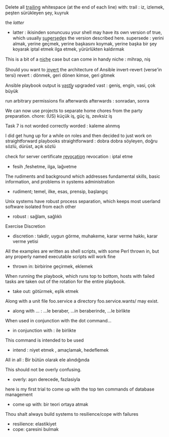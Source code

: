 Delete all t̲r̲a̲i̲l̲i̲n̲g̲ whitespace (at the end of each line) with:
trail : iz, izlemek, peşten sürükleyen şey, kuyruk


the _latter_  
* latter : ikisinden sonuncusu
your shell may have its own version of true, which usually s̲u̲p̲e̲r̲s̲e̲d̲e̲s
the version described here.
supersede : yerini almak, yerine geçmek, yerine başkasını koymak, yerine başka
bir şey koyarak iptal etmek ilga etmek, yürürlükten kaldırmak


This is a bit of a n̲i̲c̲h̲e̲ case but can come in handy
niche : mihrap, niş


Should you want to i̲n̲v̲e̲r̲t̲ the architecture of Ansible
invert-revert
(verse'in tersi)
revert : dönmek, geri dönen kimse, geri gitmek


Ansible playbook output is v̲a̲s̲t̲l̲y̲ upgraded
vast : geniş, engin, vasi, çok büyük


run arbitrary permissions fix afterwards
afterwards : sonradan, sonra   


We can now use projects to separate home chores from the party preparation.
chore:  (US) küçük iş, güç iş, zevksiz iş


Task 7 is not worded correctly
worded : kaleme alınmış


I did get hung up for a while on roles and then decided to just work on
straightforward playbooks
straightforward : dobra dobra söyleyen, doğru sözlü, dürüst, açık sözlü


check for server certificate r̲e̲v̲o̲c̲a̲t̲i̲o̲n̲
revocation : iptal etme
* fesih ,feshetme, ilga, lağvetme


The rudiments and background which addresses fundamental skills, basic
information, and problems in systems administration
* rudiment; temel, ilke, esas, prensip, başlangıç


Unix systems have robust process separation, which keeps most userland
software isolated from each other
* robust : sağlam, sağlıklı


Exercise Discretion
* discretion : takdir, uygun görme, muhakeme, karar verme hakkı, karar
verme yetisi


All the examples are written as shell scripts, with some Perl thrown in, but any properly named executable scripts will work fine
* thrown in: birbirine geçirmek, eklemek


When running the playbook, which runs top to bottom, hosts with failed tasks are taken out of the rotation for the entire playbook.
* take out:  götürmek, eşlik etmek


Along with a unit file foo.service a directory foo.service.wants/ may exist.
* along with ... : ...le beraber, ...in beraberinde, ...le birlikte


When used in conjunction with the dot command...
* in conjunction with : ile birlikte


This command is intended to be used
* intend : niyet etmek , amaçlamak, hedeflemek


All in all : Bir bütün olarak ele alındığında

This should not be overly confusing.
* overly: aşırı derecede, fazlasiyla

here is my first trial to come up with the top ten commands of database
management 
* come up with: bir teori ortaya atmak

Thou shalt always build systems to resilience/cope with failures
* resilience: elastikiyet
* cope: çaresini bulmak
